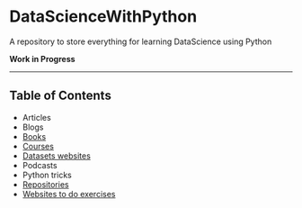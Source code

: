# DataScienceWithPython
A repository to store everything for learning DataScience using Python

**Work in Progress**
***
## Table of Contents
* Articles
* Blogs
* [Books](BOOKS.md)
* [Courses](COURSES.md)
* [Datasets websites](DATASETS.md)
* Podcasts
* Python tricks
* [Repositories](Repositories.md)
* [Websites to do exercises](CHALLENGES.md)
